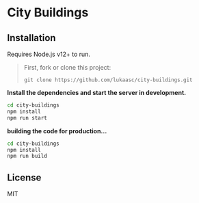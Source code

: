 # City Buildings

## Installation

Requires Node.js v12+ to run.

> First, fork or clone this project:
>
> `git clone https://github.com/lukaasc/city-buildings.git`

**Install the dependencies and start the server in development.**

```sh
cd city-buildings
npm install
npm run start
```

**building the code for production...**

```sh
cd city-buildings
npm install
npm run build
```

## License

MIT

